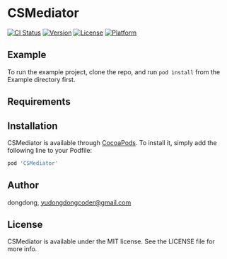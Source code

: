 # CSMediator

[![CI Status](https://img.shields.io/travis/dongdong/CSMediator.svg?style=flat)](https://travis-ci.org/dongdong/CSMediator)
[![Version](https://img.shields.io/cocoapods/v/CSMediator.svg?style=flat)](https://cocoapods.org/pods/CSMediator)
[![License](https://img.shields.io/cocoapods/l/CSMediator.svg?style=flat)](https://cocoapods.org/pods/CSMediator)
[![Platform](https://img.shields.io/cocoapods/p/CSMediator.svg?style=flat)](https://cocoapods.org/pods/CSMediator)

## Example

To run the example project, clone the repo, and run `pod install` from the Example directory first.

## Requirements

## Installation

CSMediator is available through [CocoaPods](https://cocoapods.org). To install
it, simply add the following line to your Podfile:

```ruby
pod 'CSMediator'
```

## Author

dongdong, yudongdongcoder@gmail.com

## License

CSMediator is available under the MIT license. See the LICENSE file for more info.
